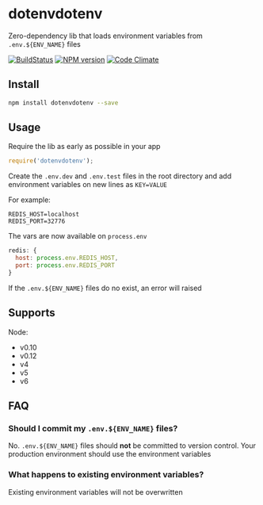 # dotenvdotenv

Zero-dependency lib that loads environment variables from `.env.${ENV_NAME}` files

[![BuildStatus](https://img.shields.io/travis/nrotta/dotenvdotenv/master.svg?style=flat-square)](https://travis-ci.org/nrotta/dotenvdotenv)
[![NPM version](https://img.shields.io/npm/v/dotenvdotenv.svg?style=flat-square)](https://www.npmjs.com/package/dotenvdotenv)
[![Code Climate](https://codeclimate.com/github/nrotta/dotenvdotenv/badges/gpa.svg "No Nasty Code")](https://codeclimate.com/github/nrotta/dotenvdotenv)

## Install

```bash
npm install dotenvdotenv --save
```

## Usage

Require the lib as early as possible in your app

```javascript
require('dotenvdotenv');
```

Create the `.env.dev` and `.env.test` files in the root directory and add environment variables on new lines as `KEY=VALUE`

For example:

```
REDIS_HOST=localhost
REDIS_PORT=32776
```

The vars are now available on `process.env`

```javascript
redis: {
  host: process.env.REDIS_HOST,
  port: process.env.REDIS_PORT
}
```

If the `.env.${ENV_NAME}` files do no exist, an error will raised

## Supports

Node:
- v0.10
- v0.12
- v4
- v5
- v6

## FAQ

### Should I commit my `.env.${ENV_NAME}` files?

No. `.env.${ENV_NAME}` files should **not** be committed to version control. Your production environment should use the environment variables

### What happens to existing environment variables?

Existing environment variables will not be overwritten
